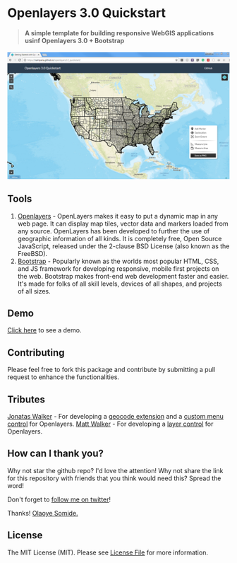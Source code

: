 # Openlayers 3.0 Quickstart

> #### A simple template for building responsive WebGIS applications usinf Openlayers 3.0 + Bootstrap

<img width="1093" alt="screen shot 2016-07-02 at 2 12 14 pm" src="https://raw.githubusercontent.com/Kamparia/openlayers3.0_quickstart/master/img/screenshot.png">

## Tools

1. [Openlayers](http://openlayers.org/) - OpenLayers makes it easy to put a dynamic map in any web page. It can display map tiles, vector data and markers loaded from any source. OpenLayers has been developed to further the use of geographic information of all kinds. It is completely free, Open Source JavaScript, released under the 2-clause BSD License (also known as the FreeBSD).
2. [Bootstrap](http://getbootstrap.com/) - Popularly known as the worlds most popular HTML, CSS, and JS framework for developing responsive, mobile first projects on the web. Bootstrap makes front-end web development faster and easier. It's made for folks of all skill levels, devices of all shapes, and projects of all sizes.

## Demo

[Click here](https://kamparia.github.io/openlayers3.0_quickstart/) to see a demo.

## Contributing

Please feel free to fork this package and contribute by submitting a pull request to enhance the functionalities.

## Tributes

[Jonatas Walker](https://github.com/jonataswalker) - For developing a [geocode extension](https://github.com/jonataswalker/ol3-geocoder) and a [custom menu control](https://github.com/jonataswalker/ol3-contextmenu) for Openlayers.
[Matt Walker](https://github.com/walkermatt) - For developing a [layer control](https://github.com/walkermatt/ol3-layerswitcher) for Openlayers.

## How can I thank you?

Why not star the github repo? I'd love the attention! Why not share the link for this repository with friends that you think would need this? Spread the word!

Don't forget to [follow me on twitter](https://twitter.com/kamparia)!

Thanks!
[Olaoye Somide.](http://somideolaoye.com)

## License

The MIT License (MIT). Please see [License File](LICENSE) for more information.